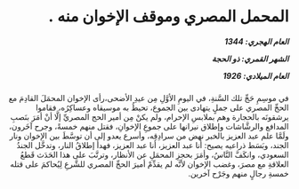 <h1 dir="rtl">المحمل المصري وموقف الإخوان منه  .</h1>

<h5 dir="rtl">العام الهجري:  1344

الشهر القمري: ذو الحجة

العام الميلادي: 1926</h5>

<p dir="rtl">في موسِمِ حَجِّ تلك السَّنةِ، في اليومِ الأوَّلِ مِن عيدِ الأضحى،رأى الإخوان المحمَلَ القادِمَ مع الحجِّ المصري على جملٍ يتهادى بين الجموع، تحيطُ به موسيقاه وعساكِرُه، فقاموا يرشقونَه بالحجارة وهم بملابسِ الإحرام، ولم يكنْ مِن أمير الحج المصريِّ إلَّا أنْ أمَرَ بنَصبِ المدافع والرشَّاشات وإطلاق نيرانها على جموعِ الإخوانِ، فقتل منهم خمسةً، وجرح آخَرون، ولَمَّا علم عبد العزيز بالخبر نهض من سرادِقِه، وأسرع يعدو إلى أن توسَّطَ بين الإخوان ونار الجند، وبَسَط ذراعيه يصيح: أنا عبد العزيز، أنا عبد العزيز، فهدأ إطلاقُ النار، وتدخَّل الجندُ السعودي، وانكَفَّ النَّاسُ، وأمَرَ بحجزِ المحمَلِ عن الأنظار، وترتَّبَ على هذا الحَدَث قَطعُ العلاقةِ مع مصرَ، وغضب الإخوان لأنَّه لم يقدِّمْ أميرَ الحجِّ المصري للشَّرعِ لِيُحاكمَ على قتله خمسةِ رجالٍ منهم وجَرْح آخرين.</p></br>

